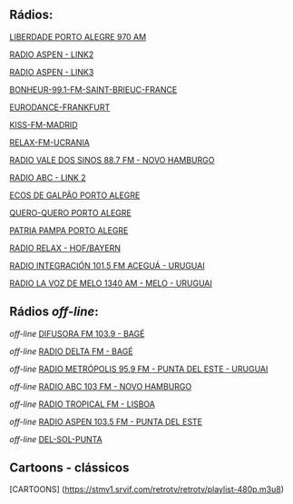 ## Rádios: 

[LIBERDADE PORTO ALEGRE 970 AM](http://cast4.audiostream.com.br:8655/mp3)

[RADIO ASPEN - LINK2](https://streaming2.hostingmontevideo.com:7010/;)

[RADIO ASPEN - LINK3](https://www.aspenpunta.com)

[BONHEUR-99.1-FM-SAINT-BRIEUC-FRANCE](http://radiobonheur.ice.infomaniak.ch/radiobonheur-128-1.mp3)

[EURODANCE-FRANKFURT](http://mp3.ffh.de/ffhchannels/hqeurodance.mp3)

[KISS-FM-MADRID](http://kissfm.kissfmradio.cires21.com/kissfm.mp3)

[RELAX-FM-UCRANIA](http://pub0302.101.ru:8000/stream/air/aac/64/200)

[RADIO VALE DOS SINOS 88.7 FM - NOVO HAMBURGO](http://r13.ciclano.io:8660/stream)

[RADIO ABC - LINK 2](http://abc103fm.com.br)

[ECOS DE GALPÃO PORTO ALEGRE](http://216.144.247.102:8160/live)

[QUERO-QUERO PORTO ALEGRE](http://216.245.222.131:8636/live)

[PATRIA PAMPA PORTO ALEGRE](http://69.162.115.210:8654/live)

[RADIO RELAX - HOF/BAYERN](https://1a-relax.radionetz.de/1a-relax.mp3)

[RADIO INTEGRACIÓN 101.5 FM ACEGUÁ - URUGUAI](http://www.gnstreammedia.com:8030/stream)

[RADIO LA VOZ DE MELO 1340 AM - MELO - URUGUAI](http://gnstreammedia.com:8170/stream)



## Rádios *off-line*:

*off-line* [DIFUSORA FM 103.9 - BAGÉ](http://stm3.painelvox.com:8052/stream)

*off-line* [RADIO DELTA FM - BAGÉ](http://stm8.painelvox.com:8066/stream)

*off-line* [RADIO METRÓPOLIS 95.9 FM - PUNTA DEL ESTE - URUGUAI](http://51.15.152.81:8141/stream/0)

*off-line* [RADIO ABC 103 FM - NOVO HAMBURGO](https://streamabc.gruposinos.com.br:8443/radio)

*off-line* [RADIO TROPICAL FM  - LISBOA](https://solid24.streamupsolutions.com/proxy/dcofieen?mp=/stream)

*off-line* [RADIO ASPEN 103.5 FM - PUNTA DEL ESTE](https://streaming2.hostingmontevideo.com:7010/stream)

*off-line* [DEL-SOL-PUNTA](http://radio1.dl.uy:9950)

## Cartoons - clássicos
[CARTOONS] (https://stmv1.srvif.com/retrotv/retrotv/playlist-480p.m3u8)

